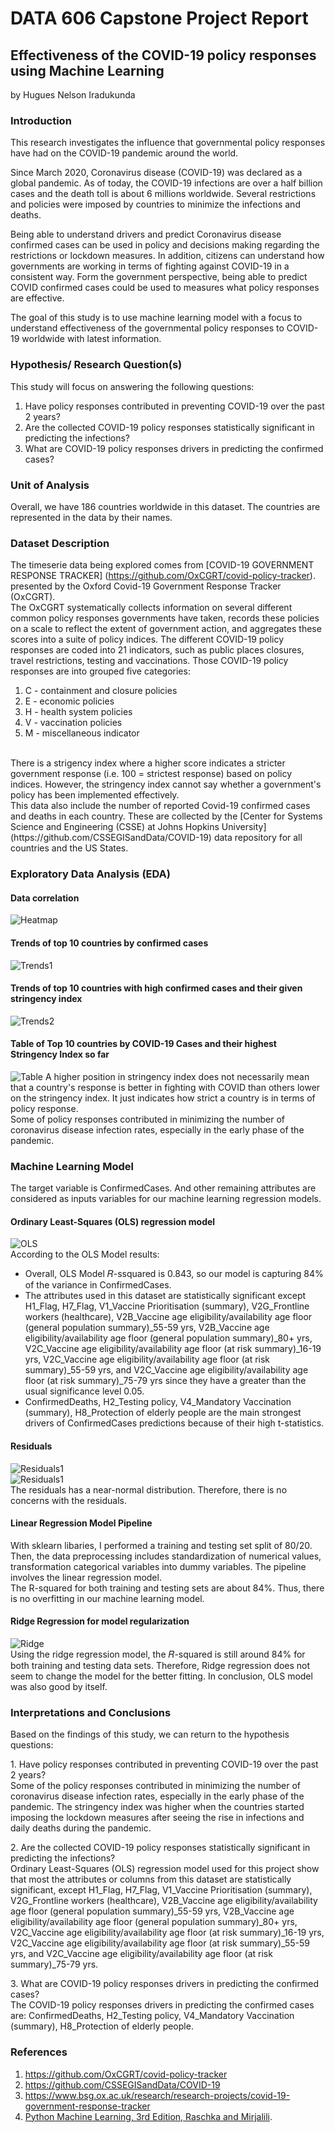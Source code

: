 # DATA 606 Capstone Project Report

## Effectiveness of the COVID-19 policy responses using Machine Learning

by Hugues Nelson Iradukunda

### Introduction

This research investigates the influence that governmental policy responses have had on the COVID-19 pandemic around the world.

Since March 2020, Coronavirus disease (COVID-19) was declared as a global pandemic.
As of today, the COVID-19 infections are over a half billion cases and the death toll is about 6 millions worldwide.
Several restrictions and policies were imposed by countries to minimize the infections and deaths.

Being able to understand drivers and predict Coronavirus disease confirmed cases can be used in policy and decisions making regarding the restrictions or lockdown measures. 
In addition, citizens can understand how governments are working in terms of fighting against COVID-19 in a consistent way. 
Form the government perspective, being able to predict COVID confirmed cases could be used to measures what policy responses are effective.

The goal of this study is to use machine learning model with a focus to understand effectiveness of the governmental policy responses to COVID-19 worldwide with latest information.

### Hypothesis/ Research Question(s)

This study will focus on answering the following questions:

1. Have policy responses contributed in preventing COVID-19 over the past 2 years?
2. Are the collected COVID-19 policy responses statistically significant in predicting the infections?
3. What are COVID-19 policy responses drivers in predicting the confirmed cases?


### Unit of Analysis

Overall, we have 186 countries worldwide in this dataset.
The countries are represented in the data by their names.


### Dataset Description

The timeserie data being explored comes from [COVID-19 GOVERNMENT RESPONSE TRACKER]
(https://github.com/OxCGRT/covid-policy-tracker).
presented by the Oxford Covid-19 Government Response Tracker (OxCGRT). 
<br>
The OxCGRT systematically collects information on several different common policy responses governments have taken, records these policies on a scale to reflect the extent of government action, and aggregates these scores into a suite of policy indices.
The different COVID-19 policy responses are coded into 21 indicators, such as public places closures, travel restrictions, testing and vaccinations.
Those COVID-19 policy responses are into grouped five categories:
1. C - containment and closure policies
2. E - economic policies
3. H - health system policies
4. V - vaccination policies
5. M - miscellaneous indicator
<br>
There is a strigency index where a higher score indicates a stricter government response (i.e. 100 = strictest response) based on policy indices. 
However, the stringency index cannot say whether a government's policy has been implemented effectively.
<br>
This data also include the number of reported Covid-19 confirmed cases and deaths in each country. 
These are collected by the [Center for Systems Science and Engineering (CSSE) at Johns Hopkins University](https://github.com/CSSEGISandData/COVID-19) data repository for all countries and the US States.

### Exploratory Data Analysis (EDA)

#### Data correlation 
![Heatmap](https://github.com/IradukundaHN/Hugues_DATA606/blob/main/Images/Heatmap.png?raw=true)

#### Trends of top 10 countries by confirmed cases
![Trends1](https://github.com/IradukundaHN/Hugues_DATA606/blob/main/Images/Top10ConfirmedCases.png?raw=true)
#### Trends of top 10 countries with high confirmed cases and their given stringency index
![Trends2](https://github.com/IradukundaHN/Hugues_DATA606/blob/main/Images/Top10StringencyIndex.png?raw=true)
<br>

#### Table of Top 10 countries by COVID-19 Cases and their highest Stringency Index so far
![Table](https://github.com/IradukundaHN/Hugues_DATA606/blob/main/Images/Top10ConfirmedCasesandStringencyIndex.png?raw=true)
A higher position in stringency index does not necessarily mean that a country's response is better in fighting with COVID than others lower on the stringency index. It just indicates how strict a country is in terms of policy response.
<br>
Some of policy responses contributed in minimizing the number of coronavirus disease infection rates, especially in the early phase of the pandemic.

### Machine Learning Model

The target variable is ConfirmedCases. And other remaining attributes are considered as inputs variables for our machine learning regression models.

#### Ordinary Least-Squares (OLS) regression model
![OLS](https://github.com/IradukundaHN/Hugues_DATA606/blob/main/Images/OLS.png?raw=true)
<br>
According to the OLS Model results:

- Overall, OLS Model  𝑅-ssquared  is 0.843, so our model is capturing 84% of the variance in ConfirmedCases.
- The attributes used in this dataset are statistically significant except H1_Flag, H7_Flag, V1_Vaccine Prioritisation (summary), V2G_Frontline workers  (healthcare), V2B_Vaccine age eligibility/availability age floor (general population summary)_55-59 yrs, V2B_Vaccine age eligibility/availability age floor (general population summary)_80+ yrs, V2C_Vaccine age eligibility/availability age floor (at risk summary)_16-19 yrs, V2C_Vaccine age eligibility/availability age floor (at risk summary)_55-59 yrs, and V2C_Vaccine age eligibility/availability age floor (at risk summary)_75-79 yrs since they have a greater than the usual significance level 0.05.
- ConfirmedDeaths, H2_Testing policy, V4_Mandatory Vaccination (summary), H8_Protection of elderly people are the main strongest drivers of ConfirmedCases predictions because of their high t-statistics.

#### Residuals
![Residuals1](https://github.com/IradukundaHN/Hugues_DATA606/blob/main/Images/EvaluateResiduals.png?raw=true)
<br>
![Residuals1](https://github.com/IradukundaHN/Hugues_DATA606/blob/main/Images/ResidualDistribution.png?raw=true)
<br>
The residuals has a near-normal distribution. Therefore, there is no concerns with the residuals.

#### Linear Regression Model Pipeline
With sklearn libaries, I performed a training and testing set split of 80/20. Then, the data preprocessing includes standardization of numerical values, transformation categorical variables into dummy variables. The pipeline involves the linear regression model.
<br>
The R-squared for both training and testing sets are about 84%. Thus, there is no overfitting in our machine learning model.

#### Ridge Regression for model regularization
![Ridge](https://github.com/IradukundaHN/Hugues_DATA606/blob/main/Images/RidgeRegression.png?raw=true)
<br>
Using the ridge regression model, the  𝑅-squared  is still around 84% for both training and testing data sets. Therefore, Ridge regression does not seem to change the model for the better fitting. In conclusion, OLS model was also good by itself.

### Interpretations and Conclusions
Based on the findings of this study, we can return to the hypothesis questions:
<p>
1. Have policy responses contributed in preventing COVID-19 over the past 2 years?
<br>
  Some of the policy responses contributed in minimizing the number of coronavirus disease infection rates, especially in the early phase of the pandemic. The stringency index was higher when the countries started imposing the lockdown measures after seeing the rise in infections and daily deaths during the pandemic.
</p>
<p>
2. Are the collected COVID-19 policy responses statistically significant in predicting the infections?
<br>
Ordinary Least-Squares (OLS) regression model used for this project show that most the attributes or columns from this dataset are statistically significant, except  
H1_Flag, H7_Flag, V1_Vaccine Prioritisation (summary), V2G_Frontline workers  (healthcare), V2B_Vaccine age eligibility/availability age floor (general population summary)_55-59 yrs, V2B_Vaccine age eligibility/availability age floor (general population summary)_80+ yrs, V2C_Vaccine age eligibility/availability age floor (at risk summary)_16-19 yrs, V2C_Vaccine age eligibility/availability age floor (at risk summary)_55-59 yrs, and V2C_Vaccine age eligibility/availability age floor (at risk summary)_75-79 yrs.
</p>
<p>
3. What are COVID-19 policy responses drivers in predicting the confirmed cases?
<br>
The COVID-19 policy responses drivers in predicting the confirmed cases are: ConfirmedDeaths, H2_Testing policy, V4_Mandatory Vaccination (summary), H8_Protection of elderly people.
</p>

### References
1. https://github.com/OxCGRT/covid-policy-tracker
2. https://github.com/CSSEGISandData/COVID-19
3. https://www.bsg.ox.ac.uk/research/research-projects/covid-19-government-response-tracker
4. [Python Machine Learning, 3rd Edition, Raschka and Mirjalili](https://www.packtpub.com/product/python-machine-learning-third-edition/9781789955750).

